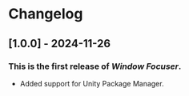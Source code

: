 ﻿# Changelog

## [1.0.0] - 2024-11-26
### This is the first release of *Window Focuser*.
- Added support for Unity Package Manager.
